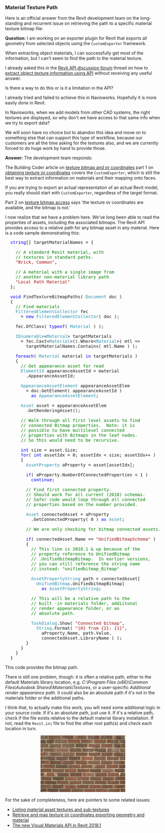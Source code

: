 <head>
<meta http-equiv="Content-Type" content="text/html; charset=utf-8">
<link rel="stylesheet" type="text/css" href="bc.css">
<!--
<script src="run_prettify.js" type="text/javascript"></script>
<script src="https://google-code-prettify.googlecode.com/svn/loader/run_prettify.js" type="text/javascript"></script>
-->
<script src="https://cdn.rawgit.com/google/code-prettify/master/loader/run_prettify.js" type="text/javascript"></script>
</head>

<!---


#RevitAPI @AutodeskRevit #bim #dynamobim @AutodeskForge #ForgeDevCon

Here is an official answer from the Revit development team on the long-standing and recurrent issue on retrieving the path to a specific material texture bitmap file:
Question: I am working on an exporter plugin for Revit that exports all geometry from selected objects using the <code>CustomExporter</code> framework.
When extracting object materials, I can successfully get most of the information, but I can't seem to find the path to the material texture...

--->

### Material Texture Path

Here is an official answer from the Revit development team on the long-standing and recurrent issue on retrieving the path to a specific material texture bitmap file:

**Question:** I am working on an exporter plugin for Revit that exports all geometry from selected objects using the `CustomExporter` framework.

When extracting object materials, I can successfully get most of the information, but I can't seem to find the path to the material texture.

I already asked this in 
the [Revit API discussion forum](http://forums.autodesk.com/t5/revit-api-forum/bd-p/160) thread
on how to [extract object texture information using API](https://forums.autodesk.com/t5/revit-api-forum/extract-object-texture-information-using-api/m-p/7406055) without 
receiving any useful answer.
 
Is there a way to do this or is it a limitation in the API?

I already tried and failed to achieve this in Navisworks. Hopefully it is more easily done in Revit.
 
In Navisworks, when we add models from other CAD systems, the right textures are displayed, so why don't we have access to that same info when we try to export data?
 
We will soon have no choice but to abandon this idea and move on to something else that can support this type of workflow, because our customers are all the time asking for the textures also, and we are currently forced to do huge work by hand to provide those.
 

**Answer:** The development team responds:

The Building Coder article
on [texture bitmap and `UV` coordinates](http://thebuildingcoder.typepad.com/blog/2013/07/texture-bitmap-and-uv-coordinates.html) part 1
on [obtaining texture `UV` coordinates](http://thebuildingcoder.typepad.com/blog/2013/07/texture-bitmap-and-uv-coordinates.html#2) covers the `CustomExporter`, which is still the best way to extract information on materials and their mapping onto faces.

If you are trying to export an actual representation of an actual Revit model, you really should start with `CustomExporter`, regardless of the target format.  
 
Part 2
on [texture bitmap access](http://thebuildingcoder.typepad.com/blog/2013/07/texture-bitmap-and-uv-coordinates.html#2) says 'the texture `UV` coordinates are available, and the bitmap is not.'
 
I now realize that we have a problem here.  We've long been able to read the properties of assets, including the associated bitmaps.  The Revit API provides access to a relative path for any bitmap asset in any material. Here is a code sample demonstrating this:

<pre class="code">
&nbsp;&nbsp;<span style="color:blue;">string</span>[]&nbsp;targetMaterialNames&nbsp;=&nbsp;{
 
&nbsp;&nbsp;&nbsp;&nbsp;<span style="color:green;">//&nbsp;A&nbsp;standard&nbsp;Revit&nbsp;material,&nbsp;with&nbsp;</span>
&nbsp;&nbsp;&nbsp;&nbsp;<span style="color:green;">//&nbsp;textures&nbsp;in&nbsp;standard&nbsp;paths.&nbsp;</span>
&nbsp;&nbsp;&nbsp;&nbsp;<span style="color:#a31515;">&quot;Brick,&nbsp;Common&quot;</span>,
 
&nbsp;&nbsp;&nbsp;&nbsp;<span style="color:green;">//&nbsp;A&nbsp;material&nbsp;with&nbsp;a&nbsp;single&nbsp;image&nbsp;from&nbsp;</span>
&nbsp;&nbsp;&nbsp;&nbsp;<span style="color:green;">//&nbsp;another&nbsp;non-material&nbsp;library&nbsp;path</span>
&nbsp;&nbsp;&nbsp;&nbsp;<span style="color:#a31515;">&quot;Local&nbsp;Path&nbsp;Material&quot;</span>
&nbsp;&nbsp;};
 
&nbsp;&nbsp;<span style="color:blue;">void</span>&nbsp;FindTextureBitmapPaths(&nbsp;<span style="color:#2b91af;">Document</span>&nbsp;doc&nbsp;)
&nbsp;&nbsp;{
&nbsp;&nbsp;&nbsp;&nbsp;<span style="color:green;">//&nbsp;Find&nbsp;materials</span>
&nbsp;&nbsp;&nbsp;&nbsp;<span style="color:#2b91af;">FilteredElementCollector</span>&nbsp;fec&nbsp;
&nbsp;&nbsp;&nbsp;&nbsp;&nbsp;&nbsp;=&nbsp;<span style="color:blue;">new</span>&nbsp;<span style="color:#2b91af;">FilteredElementCollector</span>(&nbsp;doc&nbsp;);
 
&nbsp;&nbsp;&nbsp;&nbsp;fec.OfClass(&nbsp;<span style="color:blue;">typeof</span>(&nbsp;<span style="color:#2b91af;">Material</span>&nbsp;)&nbsp;);
 
&nbsp;&nbsp;&nbsp;&nbsp;<span style="color:#2b91af;">IEnumerable</span>&lt;<span style="color:#2b91af;">Material</span>&gt;&nbsp;targetMaterials&nbsp;
&nbsp;&nbsp;&nbsp;&nbsp;&nbsp;&nbsp;=&nbsp;fec.Cast&lt;<span style="color:#2b91af;">Material</span>&gt;().Where&lt;<span style="color:#2b91af;">Material</span>&gt;(&nbsp;mtl&nbsp;=&gt;&nbsp;
&nbsp;&nbsp;&nbsp;&nbsp;&nbsp;&nbsp;&nbsp;&nbsp;targetMaterialNames.Contains(&nbsp;mtl.Name&nbsp;)&nbsp;);
 
&nbsp;&nbsp;&nbsp;&nbsp;<span style="color:blue;">foreach</span>(&nbsp;<span style="color:#2b91af;">Material</span>&nbsp;material&nbsp;<span style="color:blue;">in</span>&nbsp;targetMaterials&nbsp;)
&nbsp;&nbsp;&nbsp;&nbsp;{
&nbsp;&nbsp;&nbsp;&nbsp;&nbsp;&nbsp;<span style="color:green;">//&nbsp;Get&nbsp;appearance&nbsp;asset&nbsp;for&nbsp;read</span>
&nbsp;&nbsp;&nbsp;&nbsp;&nbsp;&nbsp;<span style="color:#2b91af;">ElementId</span>&nbsp;appearanceAssetId&nbsp;=&nbsp;material
&nbsp;&nbsp;&nbsp;&nbsp;&nbsp;&nbsp;&nbsp;&nbsp;.AppearanceAssetId;
 
&nbsp;&nbsp;&nbsp;&nbsp;&nbsp;&nbsp;<span style="color:#2b91af;">AppearanceAssetElement</span>&nbsp;appearanceAssetElem&nbsp;
&nbsp;&nbsp;&nbsp;&nbsp;&nbsp;&nbsp;&nbsp;&nbsp;=&nbsp;doc.GetElement(&nbsp;appearanceAssetId&nbsp;)
&nbsp;&nbsp;&nbsp;&nbsp;&nbsp;&nbsp;&nbsp;&nbsp;&nbsp;&nbsp;<span style="color:blue;">as</span>&nbsp;<span style="color:#2b91af;">AppearanceAssetElement</span>;
 
&nbsp;&nbsp;&nbsp;&nbsp;&nbsp;&nbsp;<span style="color:#2b91af;">Asset</span>&nbsp;asset&nbsp;=&nbsp;appearanceAssetElem
&nbsp;&nbsp;&nbsp;&nbsp;&nbsp;&nbsp;&nbsp;&nbsp;.GetRenderingAsset();
 
&nbsp;&nbsp;&nbsp;&nbsp;&nbsp;&nbsp;<span style="color:green;">//&nbsp;Walk&nbsp;through&nbsp;all&nbsp;first&nbsp;level&nbsp;assets&nbsp;to&nbsp;find&nbsp;</span>
&nbsp;&nbsp;&nbsp;&nbsp;&nbsp;&nbsp;<span style="color:green;">//&nbsp;connected&nbsp;Bitmap&nbsp;properties.&nbsp;&nbsp;Note:&nbsp;it&nbsp;is&nbsp;</span>
&nbsp;&nbsp;&nbsp;&nbsp;&nbsp;&nbsp;<span style="color:green;">//&nbsp;possible&nbsp;to&nbsp;have&nbsp;multilevel&nbsp;connected&nbsp;</span>
&nbsp;&nbsp;&nbsp;&nbsp;&nbsp;&nbsp;<span style="color:green;">//&nbsp;properties&nbsp;with&nbsp;Bitmaps&nbsp;in&nbsp;the&nbsp;leaf&nbsp;nodes.&nbsp;&nbsp;</span>
&nbsp;&nbsp;&nbsp;&nbsp;&nbsp;&nbsp;<span style="color:green;">//&nbsp;So&nbsp;this&nbsp;would&nbsp;need&nbsp;to&nbsp;be&nbsp;recursive.</span>
 
&nbsp;&nbsp;&nbsp;&nbsp;&nbsp;&nbsp;<span style="color:blue;">int</span>&nbsp;size&nbsp;=&nbsp;asset.Size;
&nbsp;&nbsp;&nbsp;&nbsp;&nbsp;&nbsp;<span style="color:blue;">for</span>(&nbsp;<span style="color:blue;">int</span>&nbsp;assetIdx&nbsp;=&nbsp;0;&nbsp;assetIdx&nbsp;&lt;&nbsp;size;&nbsp;assetIdx++&nbsp;)
&nbsp;&nbsp;&nbsp;&nbsp;&nbsp;&nbsp;{
&nbsp;&nbsp;&nbsp;&nbsp;&nbsp;&nbsp;&nbsp;&nbsp;<span style="color:#2b91af;">AssetProperty</span>&nbsp;aProperty&nbsp;=&nbsp;asset[assetIdx];
 
&nbsp;&nbsp;&nbsp;&nbsp;&nbsp;&nbsp;&nbsp;&nbsp;<span style="color:blue;">if</span>(&nbsp;aProperty.NumberOfConnectedProperties&nbsp;&lt;&nbsp;1&nbsp;)
&nbsp;&nbsp;&nbsp;&nbsp;&nbsp;&nbsp;&nbsp;&nbsp;&nbsp;&nbsp;<span style="color:blue;">continue</span>;
 
&nbsp;&nbsp;&nbsp;&nbsp;&nbsp;&nbsp;&nbsp;&nbsp;<span style="color:green;">//&nbsp;Find&nbsp;first&nbsp;connected&nbsp;property.&nbsp;&nbsp;</span>
&nbsp;&nbsp;&nbsp;&nbsp;&nbsp;&nbsp;&nbsp;&nbsp;<span style="color:green;">//&nbsp;Should&nbsp;work&nbsp;for&nbsp;all&nbsp;current&nbsp;(2018)&nbsp;schemas.&nbsp;&nbsp;</span>
&nbsp;&nbsp;&nbsp;&nbsp;&nbsp;&nbsp;&nbsp;&nbsp;<span style="color:green;">//&nbsp;Safer&nbsp;code&nbsp;would&nbsp;loop&nbsp;through&nbsp;all&nbsp;connected</span>
&nbsp;&nbsp;&nbsp;&nbsp;&nbsp;&nbsp;&nbsp;&nbsp;<span style="color:green;">//&nbsp;properties&nbsp;based&nbsp;on&nbsp;the&nbsp;number&nbsp;provided.</span>
 
&nbsp;&nbsp;&nbsp;&nbsp;&nbsp;&nbsp;&nbsp;&nbsp;<span style="color:#2b91af;">Asset</span>&nbsp;connectedAsset&nbsp;=&nbsp;aProperty
&nbsp;&nbsp;&nbsp;&nbsp;&nbsp;&nbsp;&nbsp;&nbsp;&nbsp;&nbsp;.GetConnectedProperty(&nbsp;0&nbsp;)&nbsp;<span style="color:blue;">as</span>&nbsp;<span style="color:#2b91af;">Asset</span>;
 
&nbsp;&nbsp;&nbsp;&nbsp;&nbsp;&nbsp;&nbsp;&nbsp;<span style="color:green;">//&nbsp;We&nbsp;are&nbsp;only&nbsp;checking&nbsp;for&nbsp;bitmap&nbsp;connected&nbsp;assets.&nbsp;</span>
&nbsp;&nbsp;&nbsp;&nbsp;&nbsp;&nbsp;&nbsp;&nbsp;&nbsp;&nbsp;&nbsp;&nbsp;&nbsp;
&nbsp;&nbsp;&nbsp;&nbsp;&nbsp;&nbsp;&nbsp;&nbsp;<span style="color:blue;">if</span>(&nbsp;connectedAsset.Name&nbsp;==&nbsp;<span style="color:#a31515;">&quot;UnifiedBitmapSchema&quot;</span>&nbsp;)
&nbsp;&nbsp;&nbsp;&nbsp;&nbsp;&nbsp;&nbsp;&nbsp;{
&nbsp;&nbsp;&nbsp;&nbsp;&nbsp;&nbsp;&nbsp;&nbsp;&nbsp;&nbsp;<span style="color:green;">//&nbsp;This&nbsp;line&nbsp;is&nbsp;2018.1&nbsp;&amp;&nbsp;up&nbsp;because&nbsp;of&nbsp;the&nbsp;</span>
&nbsp;&nbsp;&nbsp;&nbsp;&nbsp;&nbsp;&nbsp;&nbsp;&nbsp;&nbsp;<span style="color:green;">//&nbsp;property&nbsp;reference&nbsp;to&nbsp;UnifiedBitmap</span>
&nbsp;&nbsp;&nbsp;&nbsp;&nbsp;&nbsp;&nbsp;&nbsp;&nbsp;&nbsp;<span style="color:green;">//&nbsp;.UnifiedbitmapBitmap.&nbsp;&nbsp;In&nbsp;earlier&nbsp;versions,</span>
&nbsp;&nbsp;&nbsp;&nbsp;&nbsp;&nbsp;&nbsp;&nbsp;&nbsp;&nbsp;<span style="color:green;">//&nbsp;you&nbsp;can&nbsp;still&nbsp;reference&nbsp;the&nbsp;string&nbsp;name&nbsp;</span>
&nbsp;&nbsp;&nbsp;&nbsp;&nbsp;&nbsp;&nbsp;&nbsp;&nbsp;&nbsp;<span style="color:green;">//&nbsp;instead:&nbsp;&quot;unifiedbitmap_Bitmap&quot;</span>
 
&nbsp;&nbsp;&nbsp;&nbsp;&nbsp;&nbsp;&nbsp;&nbsp;&nbsp;&nbsp;<span style="color:#2b91af;">AssetPropertyString</span>&nbsp;path&nbsp;=&nbsp;connectedAsset[
&nbsp;&nbsp;&nbsp;&nbsp;&nbsp;&nbsp;&nbsp;&nbsp;&nbsp;&nbsp;&nbsp;&nbsp;<span style="color:#2b91af;">UnifiedBitmap</span>.UnifiedbitmapBitmap]&nbsp;
&nbsp;&nbsp;&nbsp;&nbsp;&nbsp;&nbsp;&nbsp;&nbsp;&nbsp;&nbsp;&nbsp;&nbsp;&nbsp;&nbsp;<span style="color:blue;">as</span>&nbsp;<span style="color:#2b91af;">AssetPropertyString</span>;
 
&nbsp;&nbsp;&nbsp;&nbsp;&nbsp;&nbsp;&nbsp;&nbsp;&nbsp;&nbsp;<span style="color:green;">//&nbsp;This&nbsp;will&nbsp;be&nbsp;a&nbsp;relative&nbsp;path&nbsp;to&nbsp;the&nbsp;</span>
&nbsp;&nbsp;&nbsp;&nbsp;&nbsp;&nbsp;&nbsp;&nbsp;&nbsp;&nbsp;<span style="color:green;">//&nbsp;built&nbsp;-in&nbsp;materials&nbsp;folder,&nbsp;addiitonal&nbsp;</span>
&nbsp;&nbsp;&nbsp;&nbsp;&nbsp;&nbsp;&nbsp;&nbsp;&nbsp;&nbsp;<span style="color:green;">//&nbsp;render&nbsp;appearance&nbsp;folder,&nbsp;or&nbsp;an&nbsp;</span>
&nbsp;&nbsp;&nbsp;&nbsp;&nbsp;&nbsp;&nbsp;&nbsp;&nbsp;&nbsp;<span style="color:green;">//&nbsp;absolute&nbsp;path.</span>
 
&nbsp;&nbsp;&nbsp;&nbsp;&nbsp;&nbsp;&nbsp;&nbsp;&nbsp;&nbsp;<span style="color:#2b91af;">TaskDialog</span>.Show(&nbsp;<span style="color:#a31515;">&quot;Connected&nbsp;bitmap&quot;</span>,&nbsp;
&nbsp;&nbsp;&nbsp;&nbsp;&nbsp;&nbsp;&nbsp;&nbsp;&nbsp;&nbsp;&nbsp;&nbsp;<span style="color:#2b91af;">String</span>.Format(&nbsp;<span style="color:#a31515;">&quot;{0}&nbsp;from&nbsp;{2}:&nbsp;{1}&quot;</span>,&nbsp;
&nbsp;&nbsp;&nbsp;&nbsp;&nbsp;&nbsp;&nbsp;&nbsp;&nbsp;&nbsp;&nbsp;&nbsp;&nbsp;&nbsp;aProperty.Name,&nbsp;path.Value,&nbsp;
&nbsp;&nbsp;&nbsp;&nbsp;&nbsp;&nbsp;&nbsp;&nbsp;&nbsp;&nbsp;&nbsp;&nbsp;&nbsp;&nbsp;connectedAsset.LibraryName&nbsp;)&nbsp;);
&nbsp;&nbsp;&nbsp;&nbsp;&nbsp;&nbsp;&nbsp;&nbsp;}
&nbsp;&nbsp;&nbsp;&nbsp;&nbsp;&nbsp;}
&nbsp;&nbsp;&nbsp;&nbsp;}
&nbsp;&nbsp;}
</pre>

This code provides the bitmap path.

There is still one problem, though: it is often a relative path, either to the default Materials library location, e.g. *C:\Program Files (x86)\Common Files\Autodesk Shared\Materials\Textures*, or a user-specific *Additional render appearance path*.  It could also be an absolute path if it's not in the materials folder or the additional paths.
 
I think that, to actually make this work, you will need some additional logic in your source code.  If it's an absolute path, just use it.  If it's a relative path, check if the file exists relative to the default material library installation.  If not, read the `Revit.ini` file to find the other root path(s) and check each location in turn.
 
<center>
<img src="img/rh_texture_01.png" alt="Material texture" width="275"/>
</center>

For the sake of completeness, here are pointers to some related issues:
 
- [Listing material asset textures and sub-textures](http://thebuildingcoder.typepad.com/blog/2016/10/list-material-asset-texture-and-forge-webinar-recordings.html#3)
- [Retrieve and map texture `UV` coordinates exporting geometry and material](http://thebuildingcoder.typepad.com/blog/2017/03/events-uv-coordinates-and-rooms-on-level.html#5)
- [The new Visual Materials API in Revit 2018.1](http://thebuildingcoder.typepad.com/blog/2017/08/revit-20181-and-the-visual-materials-api.html)
